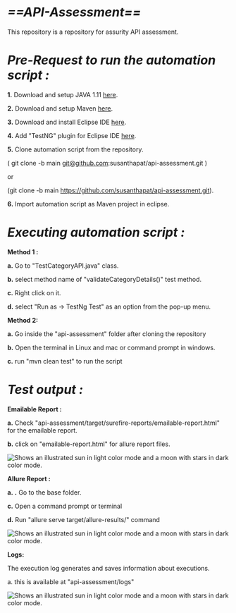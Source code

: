# *==API-Assessment==*
This repository is a repository for assurity API assessment. 

# *Pre-Request to run the automation script :*
**1.** Download and setup JAVA 1.11 [here](https://www.oracle.com/java/technologies/javase/jdk11-archive-downloads.html).

**2.** Download and setup Maven [here](https://maven.apache.org/download.cgi).


**3.** Download and install Eclipse IDE [here](https://www.eclipse.org/downloads/packages/release/2022-06/r/eclipse-ide-java-developers).

**4.** Add "TestNG" plugin for Eclipse IDE [here](https://marketplace.eclipse.org/content/testng-eclipse).

**5.** Clone automation script from the repository. 

( git clone -b main git@github.com:susanthapat/api-assessment.git ) 

or 

(git clone -b main https://github.com/susanthapat/api-assessment.git).

**6.** Import automation script as Maven project in eclipse.


# *Executing automation script :*


**Method 1 :**

**a.** Go to "TestCategoryAPI.java" class.

**b.** select method name of "validateCategoryDetails()" test method.

**c.** Right click on it.

**d.** select "Run as -> TestNg Test" as an option from the pop-up menu.




**Method 2:**


**a.** Go inside the "api-assessment" folder after cloning the repository

**b.** Open the terminal in Linux and mac or command prompt in windows.

**c.** run "mvn clean test" to run the script






# *Test output :*

**Emailable Report :**

**a.** Check "api-assessment/target/surefire-reports/emailable-report.html" for the emailable report.

**b.** click on  "emailable-report.html" for allure report files.

<picture>
  <source media="(prefers-color-scheme: dark)" srcset="https://github.com/susanthapat/api-assessment/blob/dev/images/Emailable Report.png">
  <source media="(prefers-color-scheme: light)" srcset="https://github.com/susanthapat/api-assessment/blob/dev/images/Emailable Report.png">
    <img alt="Shows an illustrated sun in light color mode and a moon with stars in dark color mode." src="https://github.com/susanthapat/api-assessment/blob/dev/images/Emailable Report.png">
</picture>


**Allure Report :**

**a.**
**.** Go to the base folder.

**c.** Open a command prompt or terminal

**d.** Run "allure serve target/allure-results/" command

<picture>
  <source media="(prefers-color-scheme: dark)" srcset="https://github.com/susanthapat/api-assessment/blob/dev/images/Allure Report.png">
  <source media="(prefers-color-scheme: light)" srcset="https://github.com/susanthapat/api-assessment/blob/dev/images/Allure Report.png">
    <img alt="Shows an illustrated sun in light color mode and a moon with stars in dark color mode." src="https://github.com/susanthapat/api-assessment/blob/dev/images/Allure Report.png">
</picture>



**Logs:**

The execution log generates and saves information about executions.

a. this is available at "api-assessment/logs"

<picture>
  <source media="(prefers-color-scheme: dark)" srcset="https://github.com/susanthapat/api-assessment/blob/dev/images/Execution Log.png">
  <source media="(prefers-color-scheme: light)" srcset="https://github.com/susanthapat/api-assessment/blob/dev/images/Execution Log.png">
    <img alt="Shows an illustrated sun in light color mode and a moon with stars in dark color mode." src="https://github.com/susanthapat/api-assessment/blob/dev/images/Execution Log.png">
</picture>
